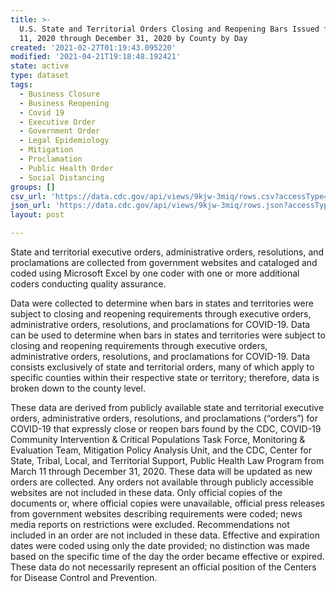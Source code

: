 ```yaml
---
title: >-
  U.S. State and Territorial Orders Closing and Reopening Bars Issued from March
  11, 2020 through December 31, 2020 by County by Day
created: '2021-02-27T01:19:43.095220'
modified: '2021-04-21T19:18:48.192421'
state: active
type: dataset
tags:
  - Business Closure
  - Business Reopening
  - Covid 19
  - Executive Order
  - Government Order
  - Legal Epidemiology
  - Mitigation
  - Proclamation
  - Public Health Order
  - Social Distancing
groups: []
csv_url: 'https://data.cdc.gov/api/views/9kjw-3miq/rows.csv?accessType=DOWNLOAD'
json_url: 'https://data.cdc.gov/api/views/9kjw-3miq/rows.json?accessType=DOWNLOAD'
layout: post

---
```

State and territorial executive orders, administrative orders, resolutions, and proclamations are collected from government websites and cataloged and coded using Microsoft Excel by one coder with one or more additional coders conducting quality assurance.

Data were collected to determine when bars in states and territories were subject to closing and reopening requirements through executive orders, administrative orders, resolutions, and proclamations for COVID-19. Data can be used to determine when bars in states and territories were subject to closing and reopening requirements through executive orders, administrative orders, resolutions, and proclamations for COVID-19. Data consists exclusively of state and territorial orders, many of which apply to specific counties within their respective state or territory; therefore, data is broken down to the county level.

These data are derived from publicly available state and territorial executive orders, administrative orders, resolutions, and proclamations (“orders”) for COVID-19 that expressly close or reopen bars found by the CDC, COVID-19 Community Intervention & Critical Populations Task Force, Monitoring & Evaluation Team, Mitigation Policy Analysis Unit, and the CDC, Center for State, Tribal, Local, and Territorial Support, Public Health Law Program from March 11 through December 31, 2020.  These data will be updated as new orders are collected. Any orders not available through publicly accessible websites are not included in these data. Only official copies of the documents or, where official copies were unavailable, official press releases from government websites describing requirements were coded; news media reports on restrictions were excluded. Recommendations not included in an order are not included in these data. Effective and expiration dates were coded using only the date provided; no distinction was made based on the specific time of the day the order became effective or expired. These data do not necessarily represent an official position of the Centers for Disease Control and Prevention.
